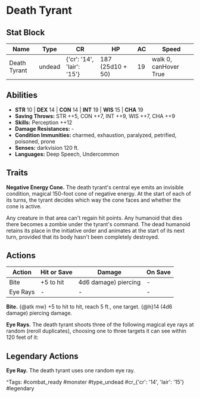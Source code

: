 # Death Tyrant

## Stat Block

| Name | Type | CR | HP | AC | Speed |
|------|------|----|----|----|-------|
| Death Tyrant | undead | {'cr': '14', 'lair': '15'} | 187 (25d10 + 50) | 19 | walk 0, canHover True |

## Abilities

- **STR** 10 | **DEX** 14 | **CON** 14 | **INT** 19 | **WIS** 15 | **CHA** 19
- **Saving Throws:** STR ++5, CON ++7, INT ++9, WIS ++7, CHA ++9  
- **Skills:** Perception ++12  
- **Damage Resistances:** -  
- **Condition Immunities:** charmed, exhaustion, paralyzed, petrified, poisoned, prone  
- **Senses:** darkvision 120 ft.  
- **Languages:** Deep Speech, Undercommon

## Traits

**Negative Energy Cone.** The death tyrant's central eye emits an invisible condition, magical 150-foot cone of negative energy. At the start of each of its turns, the tyrant decides which way the cone faces and whether the cone is active.

Any creature in that area can't regain hit points. Any humanoid that dies there becomes a zombie under the tyrant's command. The dead humanoid retains its place in the initiative order and animates at the start of its next turn, provided that its body hasn't been completely destroyed.


## Actions

| Action | Hit or Save | Damage | On Save |
|--------|--------------|--------|----------|
| Bite | +5 to hit | 4d6 damage) piercing | - |
| Eye Rays | - | - | - |

**Bite.** {@atk mw} +5 to hit to hit, reach 5 ft., one target. {@h}14 (4d6 damage) piercing damage.

**Eye Rays.** The death tyrant shoots three of the following magical eye rays at random (reroll duplicates), choosing one to three targets it can see within 120 feet of it:

## Legendary Actions

**Eye Ray.** The death tyrant uses one random eye ray.



^Tags: #combat_ready #monster #type_undead #cr_{'cr': '14', 'lair': '15'} #legendary
